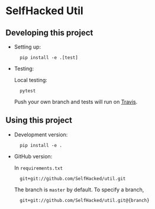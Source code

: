 # SelfHacked Util

## Developing this project

* Setting up:

        pip install -e .[test]

* Testing:

    Local testing:

        pytest

    Push your own branch and tests will run on [Travis](https://travis-ci.com/).

## Using this project

* Development version:

        pip install -e .

* GitHub version:

    In `requirements.txt`

        git+git://github.com/SelfHacked/util.git

    The branch is `master` by default.
    To specify a branch,

        git+git://github.com/SelfHacked/util.git@{branch}
